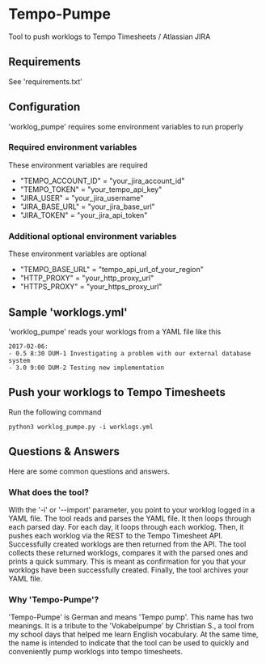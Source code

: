 # Tempo-Pumpe
Tool to push worklogs to Tempo Timesheets / Atlassian JIRA


## Requirements

See 'requirements.txt'


## Configuration

'worklog_pumpe' requires some environment variables to run properly


### Required environment variables

These environment variables are required

* "TEMPO_ACCOUNT_ID" = "your_jira_account_id"
* "TEMPO_TOKEN" = "your_tempo_api_key"
* "JIRA_USER" = "your_jira_username"
* "JIRA_BASE_URL" = "your_jira_base_url"
* "JIRA_TOKEN" = "your_jira_api_token"

### Additional optional environment variables

These environment variables are optional

* "TEMPO_BASE_URL" = "tempo_api_url_of_your_region"
* "HTTP_PROXY" = "your_http_proxy_url"
* "HTTPS_PROXY" = "your_https_proxy_url"


## Sample 'worklogs.yml'

'worklog_pumpe' reads your worklogs from a YAML file like this

```
2017-02-06:
- 0.5 8:30 DUM-1 Investigating a problem with our external database system
- 3.0 9:00 DUM-2 Testing new implementation
```


## Push your worklogs to Tempo Timesheets

Run the following command

```
python3 worklog_pumpe.py -i worklogs.yml
```


## Questions & Answers

Here are some common questions and answers.


### What does the tool?

With the '-i' or '--import' parameter, you point to your worklog logged
in a YAML file. The tool reads and parses the YAML file. It then loops
through each parsed day. For each day, it loops through each worklog.
Then, it pushes each worklog via the REST to the Tempo Timesheet API.
Successfully created worklogs are then returned from the API. The tool
collects these returned worklogs, compares it with the parsed ones and
prints a quick summary. This is meant as confirmation for you that your
worklogs have been successfully created. Finally, the tool archives your
YAML file.


### Why 'Tempo-Pumpe'?

'Tempo-Pumpe' is German and means 'Tempo pump'. This name has two meanings.
It is a tribute to the 'Vokabelpumpe' by Christian S., a tool from my school
days that helped me learn English vocabulary. At the same time, the name is
intended to indicate that the tool can be used to quickly and conveniently
pump worklogs into tempo timesheets.